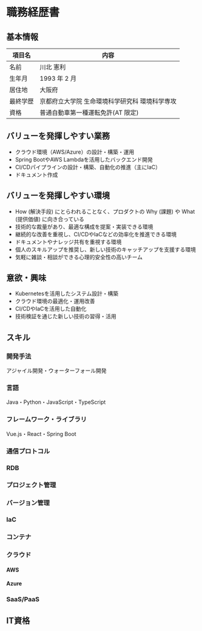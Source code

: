 # 職務経歴書

## 基本情報

| 項目名   | 内容                              |
| -------- | --------------------------------- |
| 名前     | 川北 憲利                           |
| 生年月   | 1993 年 2 月                      |
| 居住地   | 大阪府                            |
| 最終学歴 | 京都府立大学院 生命環境科学研究科 環境科学専攻    |
| 資格     | 普通自動車第一種運転免許(AT 限定) |

## バリューを発揮しやすい業務

- クラウド環境（AWS/Azure）の設計・構築・運用
- Spring BootやAWS Lambdaを活用したバックエンド開発
- CI/CDパイプラインの設計・構築、自動化の推進（主にIaC）
- ドキュメント作成

## バリューを発揮しやすい環境

- How (解決手段) にとらわれることなく、プロダクトの Why (課題) や What (提供価値) に向き合っている
- 技術的な裁量があり、最適な構成を提案・実装できる環境
- 継続的な改善を重視し、CI/CDやIaCなどの効率化を推進できる環境
- ドキュメントやナレッジ共有を重視する環境
- 個人のスキルアップを推奨し、新しい技術のキャッチアップを支援する環境
- 気軽に雑談・相談ができる心理的安全性の高いチーム

## 意欲・興味

- Kubernetesを活用したシステム設計・構築
- クラウド環境の最適化・運用改善
- CI/CDやIaCを活用した自動化
- 技術検証を通じた新しい技術の習得・活用

## スキル

### 開発手法
アジャイル開発・ウォーターフォール開発

### 言語
Java・Python・JavaScript・TypeScript

### フレームワーク・ライブラリ
Vue.js・React・Spring Boot

### 通信プロトコル

### RDB

### プロジェクト管理

### バージョン管理

### IaC

### コンテナ

### クラウド

#### AWS

#### Azure

### SaaS/PaaS



## IT資格